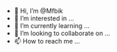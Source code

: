 - 👋 Hi, I’m @Mfbik
- 👀 I’m interested in ...
- 🌱 I’m currently learning ...
- 💞️ I’m looking to collaborate on ...
- 📫 How to reach me ...

<!---
Mfbik/Mfbik is a ✨ special ✨ repository because its `README.md` (this file) appears on your GitHub profile.
You can click the Preview link to take a look at your changes.
--->
